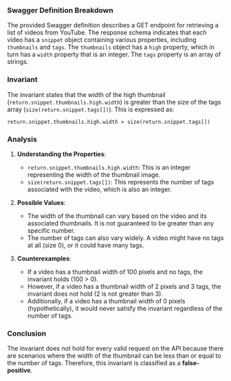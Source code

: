 ### Swagger Definition Breakdown
The provided Swagger definition describes a GET endpoint for retrieving a list of videos from YouTube. The response schema indicates that each video has a `snippet` object containing various properties, including `thumbnails` and `tags`. The `thumbnails` object has a `high` property, which in turn has a `width` property that is an integer. The `tags` property is an array of strings.

### Invariant
The invariant states that the width of the high thumbnail (`return.snippet.thumbnails.high.width`) is greater than the size of the tags array (`size(return.snippet.tags[])`). This is expressed as:

`return.snippet.thumbnails.high.width > size(return.snippet.tags[])`

### Analysis
1. **Understanding the Properties**:
   - `return.snippet.thumbnails.high.width`: This is an integer representing the width of the thumbnail image.
   - `size(return.snippet.tags[])`: This represents the number of tags associated with the video, which is also an integer.

2. **Possible Values**:
   - The width of the thumbnail can vary based on the video and its associated thumbnails. It is not guaranteed to be greater than any specific number.
   - The number of tags can also vary widely. A video might have no tags at all (size 0), or it could have many tags.

3. **Counterexamples**:
   - If a video has a thumbnail width of 100 pixels and no tags, the invariant holds (100 > 0).
   - However, if a video has a thumbnail width of 2 pixels and 3 tags, the invariant does not hold (2 is not greater than 3).
   - Additionally, if a video has a thumbnail width of 0 pixels (hypothetically), it would never satisfy the invariant regardless of the number of tags.

### Conclusion
The invariant does not hold for every valid request on the API because there are scenarios where the width of the thumbnail can be less than or equal to the number of tags. Therefore, this invariant is classified as a **false-positive**.
